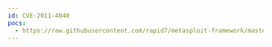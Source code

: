 ```yaml
---
id: CVE-2011-4040
pocs:
  - https://raw.githubusercontent.com/rapid7/metasploit-framework/master/modules/exploits/windows/smtp/njstar_smtp_bof.rb
---
```

